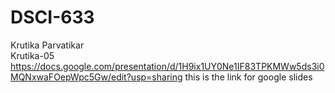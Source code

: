 # DSCI-633
Krutika Parvatikar
<br/>
Krutika-05
https://docs.google.com/presentation/d/1H9ix1UY0Ne1IF83TPKMWw5ds3i0MQNxwaFOepWpc5Gw/edit?usp=sharing this is the link for google slides
